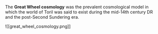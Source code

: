 The **Great Wheel cosmology** was the prevalent cosmological model in which the world of Toril was said to exist during the mid-14th century DR and the post-Second Sundering era.

![[great_wheel_cosmology.png]]